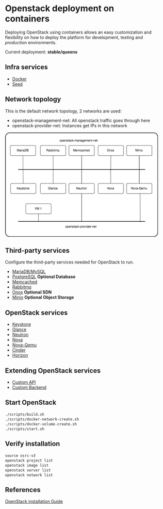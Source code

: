 # Openstack deployment on containers

Deploying OpenStack using containers allows an easy customization and flexibility on how to deploy
the platform for development, testing and _production_ environments.

Current deployment: **stable/queens**

## Infra services

* [Docker](services/infra/docker/README.md)
* [Seed](services/third-party/seed/README.md)

## Network topology

This is the default network topology, 2 networks are used:

* openstack-management-net: All openstack traffic goes through here
* openstack-provider-net: Instances get IPs in this network

![simplified_network_diagram](services/infra/docker/simplified_networks.png)

## Third-party services

Configure the third-party services needed for OpenStack to run.

* [MariaDB/MySQL](services/third-party/mariadb/README.md)
* [PostgreSQL](services/third-party/postgresql/README.md) **Optional Database**
* [Memcached](services/third-party/memcached/README.md)
* [Rabbitmq](services/third-party/rabbitmq/README.md)
* [Onos](services/third-party/onos/README.md) **Optional SDN**
* [Minio](services/third-party/minio/README.md) **Optional Object Storage**

## OpenStack services

* [Keystone](services/openstack/keystone/README.md)
* [Glance](services/openstack/glance/README.md)
* [Neutron](services/openstack/neutron/README.md)
* [Nova](services/openstack/nova/README.md)
* [Nova-Qemu](services/openstack/nova-qemu/README.md)
* [Cinder](services/openstack/cinder/README.md)
* [Horizon](services/openstack/horizon/README.md)

## Extending OpenStack services

* [Custom API](services/custom/api/README.md)
* [Custom Backend](services/custom/backend/README.md)

## Start OpenStack

    ./scripts/build.sh
    ./scripts/docker-network-create.sh
    ./scripts/docker-volume-create.sh
    ./scripts/start.sh

## Verify installation

    source osrc-v3
    openstack project list
    openstack image list
    openstack server list
    openstack network list

## References

[OpenStack installation Guide](https://docs.openstack.org/install-guide/)